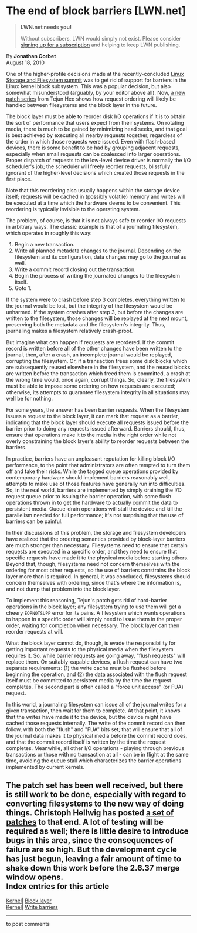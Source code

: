 # The end of block barriers [LWN.net]

> **LWN.net needs you!**
> 
> Without subscribers, LWN would simply not exist. Please consider [signing up for a subscription](/Promo/nst-nag2/subscribe) and helping to keep LWN publishing. 

By **Jonathan Corbet**  
August 18, 2010 

One of the higher-profile decisions made at the recently-concluded [Linux Storage and Filesystem summit](http://lwn.net/Articles/399148/) was to get rid of support for barriers in the Linux kernel block subsystem. This was a popular decision, but also somewhat misunderstood (arguably, by your editor above all). Now, [a new patch series](http://lwn.net/Articles/399715/) from Tejun Heo shows how request ordering will likely be handled between filesystems and the block layer in the future. 

The block layer must be able to reorder disk I/O operations if it is to obtain the sort of performance that users expect from their systems. On rotating media, there is much to be gained by minimizing head seeks, and that goal is best achieved by executing all nearby requests together, regardless of the order in which those requests were issued. Even with flash-based devices, there is some benefit to be had by grouping adjacent requests, especially when small requests can be coalesced into larger operations. Proper dispatch of requests to the low-level device driver is normally the I/O scheduler's job; the scheduler will freely reorder requests, blissfully ignorant of the higher-level decisions which created those requests in the first place. 

Note that this reordering also usually happens within the storage device itself; requests will be cached in (possibly volatile) memory and writes will be executed at a time which the hardware deems to be convenient. This reordering is typically invisible to the operating system. 

The problem, of course, is that it is not always safe to reorder I/O requests in arbitrary ways. The classic example is that of a journaling filesystem, which operates in roughly this way: 

  1. Begin a new transaction. 
  2. Write all planned metadata changes to the journal. Depending on the filesystem and its configuration, data changes may go to the journal as well. 
  3. Write a commit record closing out the transaction. 
  4. Begin the process of writing the journaled changes to the filesystem itself. 
  5. Goto 1. 



If the system were to crash before step 3 completes, everything written to the journal would be lost, but the integrity of the filesystem would be unharmed. If the system crashes after step 3, but before the changes are written to the filesystem, those changes will be replayed at the next mount, preserving both the metadata and the filesystem's integrity. Thus, journaling makes a filesystem relatively crash-proof. 

But imagine what can happen if requests are reordered. If the commit record is written before all of the other changes have been written to the journal, then, after a crash, an incomplete journal would be replayed, corrupting the filesystem. Or, if a transaction frees some disk blocks which are subsequently reused elsewhere in the filesystem, and the reused blocks are written before the transaction which freed them is committed, a crash at the wrong time would, once again, corrupt things. So, clearly, the filesystem must be able to impose some ordering on how requests are executed; otherwise, its attempts to guarantee filesystem integrity in all situations may well be for nothing. 

For some years, the answer has been barrier requests. When the filesystem issues a request to the block layer, it can mark that request as a barrier, indicating that the block layer should execute all requests issued before the barrier prior to doing any requests issued afterward. Barriers should, thus, ensure that operations make it to the media in the right order while not overly constraining the block layer's ability to reorder requests between the barriers. 

In practice, barriers have an unpleasant reputation for killing block I/O performance, to the point that administrators are often tempted to turn them off and take their risks. While the tagged queue operations provided by contemporary hardware should implement barriers reasonably well, attempts to make use of those features have generally run into difficulties. So, in the real world, barriers are implemented by simply draining the I/O request queue prior to issuing the barrier operation, with some flush operations thrown in to get the hardware to actually commit the data to persistent media. Queue-drain operations will stall the device and kill the parallelism needed for full performance; it's not surprising that the use of barriers can be painful. 

In their discussions of this problem, the storage and filesystem developers have realized that the ordering semantics provided by block-layer barriers are much stronger than necessary. Filesystems need to ensure that certain requests are executed in a specific order, and they need to ensure that specific requests have made it to the physical media before starting others. Beyond that, though, filesystems need not concern themselves with the ordering for most other requests, so the use of barriers constrains the block layer more than is required. In general, it was concluded, filesystems should concern themselves with ordering, since that's where the information is, and not dump that problem into the block layer. 

To implement this reasoning, Tejun's patch gets rid of hard-barrier operations in the block layer; any filesystem trying to use them will get a cheery `EOPNOTSUPP` error for its pains. A filesystem which wants operations to happen in a specific order will simply need to issue them in the proper order, waiting for completion when necessary. The block layer can then reorder requests at will. 

What the block layer cannot do, though, is evade the responsibility for getting important requests to the physical media when the filesystem requires it. So, while barrier requests are going away, "flush requests" will replace them. On suitably-capable devices, a flush request can have two separate requirements: (1) the write cache must be flushed before beginning the operation, and (2) the data associated with the flush request itself must be committed to persistent media by the time the request completes. The second part is often called a "force unit access" (or FUA) request. 

In this world, a journaling filesystem can issue all of the journal writes for a given transaction, then wait for them to complete. At that point, it knows that the writes have made it to the device, but the device might have cached those requests internally. The write of the commit record can then follow, with both the "flush" and "FUA" bits set; that will ensure that all of the journal data makes it to physical media before the commit record does, and that the commit record itself is written by the time the request completes. Meanwhile, all other I/O operations - playing through previous transactions or those with no transaction at all - can be in flight at the same time, avoiding the queue stall which characterizes the barrier operations implemented by current kernels. 

The patch set has been well received, but there is still work to be done, especially with regard to converting filesystems to the new way of doing things. Christoph Hellwig has posted [a set of patches](http://lwn.net/Articles/400777/) to that end. A lot of testing will be required as well; there is little desire to introduce bugs in this area, since the consequences of failure are so high. But the development cycle has just begun, leaving a fair amount of time to shake down this work before the 2.6.37 merge window opens.  
Index entries for this article  
---  
[Kernel](/Kernel/Index)| [Block layer](/Kernel/Index#Block_layer)  
[Kernel](/Kernel/Index)| [Write barriers](/Kernel/Index#Write_barriers)  
  


* * *

to post comments 
